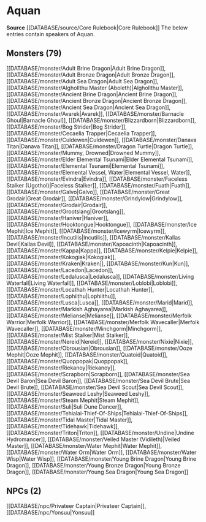 ﻿---
id: '14'
name: Aquan
rarity: Uncommon
rus_type_level: null
source: '[[DATABASE/source/Core Rulebook|Core Rulebook]]'
trait:
- '[[DATABASE/trait/Uncommon|Uncommon]]'
type: Language

---
# Aquan

**Source** [[DATABASE/source/Core Rulebook|Core Rulebook]] 
The below entries contain speakers of Aquan.

## Monsters (79)

[[DATABASE/monster/Adult Brine Dragon|Adult Brine Dragon]], [[DATABASE/monster/Adult Bronze Dragon|Adult Bronze Dragon]], [[DATABASE/monster/Adult Sea Dragon|Adult Sea Dragon]], [[DATABASE/monster/Alghollthu Master (Aboleth)|Alghollthu Master]], [[DATABASE/monster/Ancient Brine Dragon|Ancient Brine Dragon]], [[DATABASE/monster/Ancient Bronze Dragon|Ancient Bronze Dragon]], [[DATABASE/monster/Ancient Sea Dragon|Ancient Sea Dragon]], [[DATABASE/monster/Avarek|Avarek]], [[DATABASE/monster/Barnacle Ghoul|Barnacle Ghoul]], [[DATABASE/monster/Blizzardborn|Blizzardborn]], [[DATABASE/monster/Bog Strider|Bog Strider]], [[DATABASE/monster/Cecaelia Trapper|Cecaelia Trapper]], [[DATABASE/monster/Culdewen|Culdewen]], [[DATABASE/monster/Danava Titan|Danava Titan]], [[DATABASE/monster/Dragon Turtle|Dragon Turtle]], [[DATABASE/monster/Mummy, Drowned|Drowned Mummy]], [[DATABASE/monster/Elder Elemental Tsunami|Elder Elemental Tsunami]], [[DATABASE/monster/Elemental Tsunami|Elemental Tsunami]], [[DATABASE/monster/Elemental Vessel, Water|Elemental Vessel, Water]], [[DATABASE/monster/Evindra|Evindra]], [[DATABASE/monster/Faceless Stalker (Ugothol)|Faceless Stalker]], [[DATABASE/monster/Fuath|Fuath]], [[DATABASE/monster/Galvo|Galvo]], [[DATABASE/monster/Great Grodair|Great Grodair]], [[DATABASE/monster/Grindylow|Grindylow]], [[DATABASE/monster/Grodair|Grodair]], [[DATABASE/monster/Grootslang|Grootslang]], [[DATABASE/monster/Haniver|Haniver]], [[DATABASE/monster/Hooktongue|Hooktongue]], [[DATABASE/monster/Ice Mephit|Ice Mephit]], [[DATABASE/monster/Icewyrm|Icewyrm]], [[DATABASE/monster/Incutilis|Incutilis]], [[DATABASE/monster/Kallas Devil|Kallas Devil]], [[DATABASE/monster/Kapoacinth|Kapoacinth]], [[DATABASE/monster/Kappa|Kappa]], [[DATABASE/monster/Kelpie|Kelpie]], [[DATABASE/monster/Kokogiak|Kokogiak]], [[DATABASE/monster/Kraken|Kraken]], [[DATABASE/monster/Kun|Kun]], [[DATABASE/monster/Lacedon|Lacedon]], [[DATABASE/monster/Ledalusca|Ledalusca]], [[DATABASE/monster/Living Waterfall|Living Waterfall]], [[DATABASE/monster/Loblobi|Loblobi]], [[DATABASE/monster/Locathah Hunter|Locathah Hunter]], [[DATABASE/monster/Lophiithu|Lophiithu]], [[DATABASE/monster/Lusca|Lusca]], [[DATABASE/monster/Marid|Marid]], [[DATABASE/monster/Markish Aghayarea|Markish Aghayarea]], [[DATABASE/monster/Melianse|Melianse]], [[DATABASE/monster/Merfolk Warrior|Merfolk Warrior]], [[DATABASE/monster/Merfolk Wavecaller|Merfolk Wavecaller]], [[DATABASE/monster/Minchgorm|Minchgorm]], [[DATABASE/monster/Mist Stalker|Mist Stalker]], [[DATABASE/monster/Nereid|Nereid]], [[DATABASE/monster/Nixie|Nixie]], [[DATABASE/monster/Obrousian|Obrousian]], [[DATABASE/monster/Ooze Mephit|Ooze Mephit]], [[DATABASE/monster/Quatoid|Quatoid]], [[DATABASE/monster/Quoppopak|Quoppopak]], [[DATABASE/monster/Riekanoy|Riekanoy]], [[DATABASE/monster/Scrapborn|Scrapborn]], [[DATABASE/monster/Sea Devil Baron|Sea Devil Baron]], [[DATABASE/monster/Sea Devil Brute|Sea Devil Brute]], [[DATABASE/monster/Sea Devil Scout|Sea Devil Scout]], [[DATABASE/monster/Seaweed Leshy|Seaweed Leshy]], [[DATABASE/monster/Steam Mephit|Steam Mephit]], [[DATABASE/monster/Suli|Suli Dune Dancer]], [[DATABASE/monster/Tehialai-Thief-Of-Ships|Tehialai-Thief-Of-Ships]], [[DATABASE/monster/Tidal Master|Tidal Master]], [[DATABASE/monster/Tidehawk|Tidehawk]], [[DATABASE/monster/Triton|Triton]], [[DATABASE/monster/Undine|Undine Hydromancer]], [[DATABASE/monster/Veiled Master (Vidileth)|Veiled Master]], [[DATABASE/monster/Water Mephit|Water Mephit]], [[DATABASE/monster/Water Orm|Water Orm]], [[DATABASE/monster/Water Wisp|Water Wisp]], [[DATABASE/monster/Young Brine Dragon|Young Brine Dragon]], [[DATABASE/monster/Young Bronze Dragon|Young Bronze Dragon]], [[DATABASE/monster/Young Sea Dragon|Young Sea Dragon]]

## NPCs (2)

[[DATABASE/npc/Privateer Captain|Privateer Captain]], [[DATABASE/npc/Yonsuu|Yonsuu]]